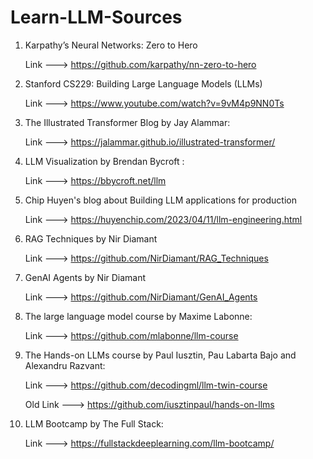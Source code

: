 # Learn-LLM-Sources

1. Karpathy’s Neural Networks: Zero to Hero

    Link ---> <https://github.com/karpathy/nn-zero-to-hero>

2. Stanford CS229: Building Large Language Models (LLMs)

    Link ---> <https://www.youtube.com/watch?v=9vM4p9NN0Ts>

3. The Illustrated Transformer Blog by Jay Alammar:

    Link ---> <https://jalammar.github.io/illustrated-transformer/>

4. LLM Visualization by Brendan Bycroft :

    Link ---> <https://bbycroft.net/llm>

5. Chip Huyen's blog about Building LLM applications for production

    Link ---> <https://huyenchip.com/2023/04/11/llm-engineering.html>

6. RAG Techniques by Nir Diamant  

    Link ---> <https://github.com/NirDiamant/RAG_Techniques>

7. GenAI Agents by Nir Diamant

    Link ---> <https://github.com/NirDiamant/GenAI_Agents>

8. The large language model course by Maxime Labonne:

    Link ---> <https://github.com/mlabonne/llm-course>

9. The Hands-on LLMs course by Paul Iusztin, Pau Labarta Bajo and Alexandru Razvant:

    Link ---> <https://github.com/decodingml/llm-twin-course>

    Old Link ---> <https://github.com/iusztinpaul/hands-on-llms>

10. LLM Bootcamp by The Full Stack:

    Link ---> <https://fullstackdeeplearning.com/llm-bootcamp/>
